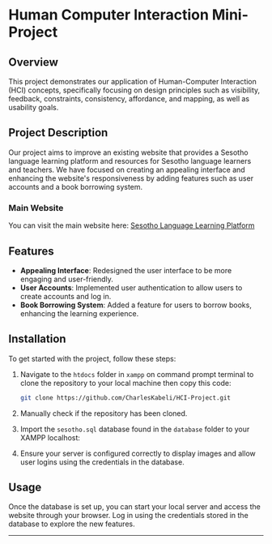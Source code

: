 # Human Computer Interaction Mini-Project

## Overview

This project demonstrates our application of Human-Computer Interaction (HCI) concepts, specifically focusing on design principles such as visibility, feedback, constraints, consistency, affordance, and mapping, as well as usability goals.

## Project Description

Our project aims to improve an existing website that provides a Sesotho language learning platform and resources for Sesotho language learners and teachers. We have focused on creating an appealing interface and enhancing the website's responsiveness by adding features such as user accounts and a book borrowing system.

### Main Website
You can visit the main website here: [Sesotho Language Learning Platform](http://sesotho.web.za/)

## Features

- **Appealing Interface**: Redesigned the user interface to be more engaging and user-friendly.
- **User Accounts**: Implemented user authentication to allow users to create accounts and log in.
- **Book Borrowing System**: Added a feature for users to borrow books, enhancing the learning experience.

## Installation

To get started with the project, follow these steps:

1. Navigate to the `htdocs` folder in `xampp` on command prompt terminal to clone the repository to your local machine then copy this code:
    ```sh
    git clone https://github.com/CharlesKabeli/HCI-Project.git
    ```

2. Manually check if the repository has been cloned.


3. Import the `sesotho.sql` database found in the `database` folder to your XAMPP localhost:
   

4. Ensure your server is configured correctly to display images and allow user logins using the credentials in the database.

## Usage

Once the database is set up, you can start your local server and access the website through your browser. Log in using the credentials stored in the database to explore the new features.

---
